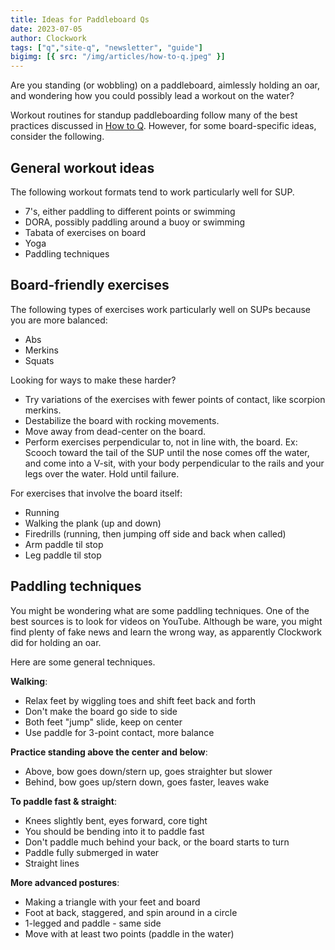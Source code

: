 ```yaml
---
title: Ideas for Paddleboard Qs
date: 2023-07-05
author: Clockwork
tags: ["q","site-q", "newsletter", "guide"]
bigimg: [{ src: "/img/articles/how-to-q.jpeg" }]
---
```


Are you standing (or wobbling) on a paddleboard, aimlessly holding an oar, and wondering how you could possibly lead a workout on the water? 

Workout routines for standup paddleboarding follow many of the best practices discussed in [How to Q](https://f3peakcity.com/articles/how-to-q/). However, for some board-specific ideas, consider the following.

## General workout ideas

The following workout formats tend to work particularly well for SUP.

* 7's, either paddling to different points or swimming
* DORA, possibly paddling around a buoy or swimming
* Tabata of exercises on board
* Yoga
* Paddling techniques

## Board-friendly exercises

The following types of exercises work particularly well on SUPs because you are more balanced:
* Abs
* Merkins
* Squats

Looking for ways to make these harder?
* Try variations of the exercises with fewer points of contact, like scorpion merkins.
* Destabilize the board with rocking movements.
* Move away from dead-center on the board.
* Perform exercises perpendicular to, not in line with, the board. Ex: Scooch toward the tail of the SUP until the nose comes off the water, and come into a V-sit, with your body perpendicular to the rails and your legs over the water. Hold until failure.

For exercises that involve the board itself:
* Running
* Walking the plank (up and down)
* Firedrills (running, then jumping off side and back when called)
* Arm paddle til stop
* Leg paddle til stop

## Paddling techniques

You might be wondering what are some paddling techniques. One of the best sources is to look for videos on YouTube. Although be ware, you might find plenty of fake news and learn the wrong way, as apparently Clockwork did for holding an oar.

Here are some general techniques.

**Walking**:
* Relax feet by wiggling toes and shift feet back and forth
* Don't make the board go side to side
* Both feet "jump" slide, keep on center
* Use paddle for 3-point contact, more balance

**Practice standing above the center and below**:
* Above, bow goes down/stern up, goes straighter but slower
* Behind, bow goes up/stern down, goes faster, leaves wake

**To paddle fast & straight**:
* Knees slightly bent, eyes forward, core tight
* You should be bending into it to paddle fast
* Don't paddle much behind your back, or the board starts to turn
* Paddle fully submerged in water
* Straight lines

**More advanced postures**:
* Making a triangle with your feet and board
* Foot at back, staggered, and spin around in a circle
* 1-legged and paddle - same side
* Move with at least two points (paddle in the water)

